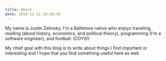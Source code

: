 ```yaml
---
title: About
date: 2019-11-21 20:58:45
---
```


My name is Justin Zelinsky. I'm a Baltimore native who enjoys traveling, reading (about history, economics, and political theory), programming (I'm a software engineer), and football. (COYS!)

My chief goal with this blog is to write about things I find important or interesting and I hope that you find something useful here as well.
